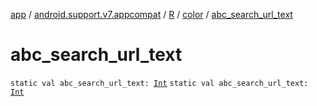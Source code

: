 [app](../../../index.md) / [android.support.v7.appcompat](../../index.md) / [R](../index.md) / [color](index.md) / [abc_search_url_text](.)

# abc_search_url_text

`static val abc_search_url_text: `[`Int`](https://kotlinlang.org/api/latest/jvm/stdlib/kotlin/-int/index.html)
`static val abc_search_url_text: `[`Int`](https://kotlinlang.org/api/latest/jvm/stdlib/kotlin/-int/index.html)